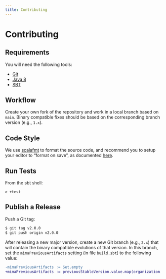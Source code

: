 ```yaml
---
title: Contributing
---
```


# Contributing

## Requirements

You will need the following tools:

- [Git](https://git-scm.com/)
- [Java 8](http://www.oracle.com/technetwork/java/javase/downloads/jdk8-downloads-2133151.html)
- [SBT](http://www.scala-sbt.org/)

## Workflow

Create your own fork of the repository and work in a local branch based on `main`. Binary compatible
fixes should be based on the corresponding branch version (e.g., `1.x`).

## Code Style

We use [scalafmt](https://scalameta.org/scalafmt/) to format the source code, and recommend you to setup
your editor to “format on save”, as documented [here](https://scalameta.org/scalafmt/docs/installation.html).

## Run Tests

From the sbt shell:

~~~
> +test
~~~

## Publish a Release

Push a Git tag:

~~~ bash
$ git tag v2.0.0
$ git push origin v2.0.0
~~~

After releasing a new major version, create a new Git branch (e.g., `2.x`) that will contain the binary
compatible evolutions of that version. In this branch, set the `mimaPreviousArtifacts` setting (in file
`build.sbt`) to the following value:

~~~ diff
-mimaPreviousArtifacts := Set.empty
+mimaPreviousArtifacts := previousStableVersion.value.map(organization.value %% name.value % _).toSet
~~~
